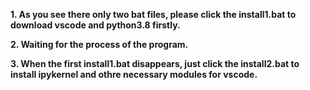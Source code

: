 <b><p> 1. As you see there only two bat files, please click the install1.bat to download vscode and python3.8 firstly.</p>
<b><p> 2. Waiting for the process of the program.
<b><p> 3. When the first install1.bat disappears, just click the install2.bat to install ipykernel and othre necessary modules for vscode.
